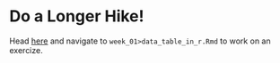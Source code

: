 # Do a Longer Hike! 
Head [here](http://datahub.berkeley.edu/hub/user-redirect/git-pull?repo=https://github.com/d-alex-hughes/241_revisions&branch=master&urlpath=rstudio) and navigate to `week_01>data_table_in_r.Rmd` to work on an exercize.